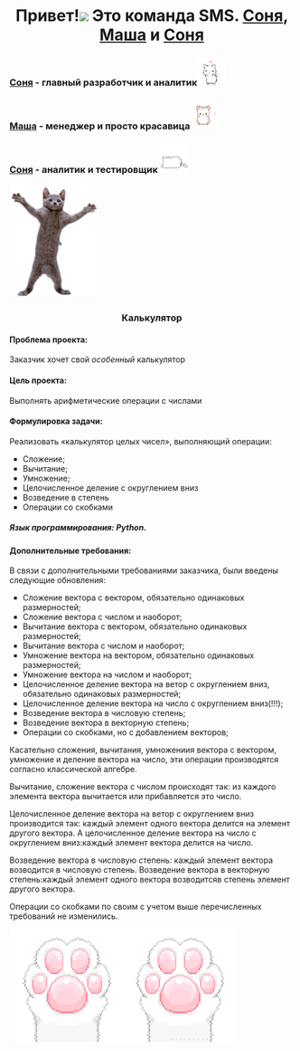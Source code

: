 <h1 align="center">Привет!<img src="https://github.com/blackcater/blackcater/raw/main/images/Hi.gif" height="35"/>
  Это команда SMS. <a href="https://github.com/Sony20181" target="_blank">Соня</a>, <a href="https://github.com/MariaArk" target="_blank">Маша</a> и <a href="https://github.com/SofaResh" target="_blank">Соня</a>
</h1>
<h3><a href="https://github.com/Sony20181" target="_blank">Соня</a> - главный разработчик и аналитик<img src="images/Ve1.gif" height="50"></h3>
<h3><a href="https://github.com/MariaArk" target="_blank">Маша</a> - менеджер и просто красавица <img src="images/VeC.gif" height="50"></h3>
<h3><a href="https://github.com/SofaResh" target="_blank">Соня</a> - аналитик и тестировщик <img src="images/14Se.gif" height="50"></h3>

<img src="images/2ull.gif" height="200">

<h3 align="center">Калькулятор</h3>

<h4 align="left">Проблема проекта:</h4>
<p align="left">Заказчик хочет свой <i>особенный</i> калькулятор</p>

<h4 align="left">Цель проекта:</h4>
<p align="left">Выполнять арифметические операции с числами</p>

<h4 align="left">Формулировка задачи:</h4>
<p align="left"> Реализовать «калькулятор целых чисел», выполняющий операции:
<ul type="square">
      <li> Сложение;</li>
      <li> Вычитание;</li>
      <li> Умножение;</li>
      <li> Целочисленное деление с округлением вниз </li>
      <li> Возведение в степень </li>
      <li> Операции со скобками</li>
</ul>
</p>
<h5 align="left">Язык программирования: Python.</h5>
<h4 align="left">Дополнительные требования:</h4>
<p>В связи с дополнительными требованиями заказчика, были введены следующие обновления:</p>
<ul type="square">
      <li> Сложение вектора с вектором, обязательно одинаковых размерностей;</li>
      <li> Сложение вектора с числом и наоборот;</li>
      <li> Вычитание вектора с вектором, обязательно одинаковых размерностей;</li>
      <li> Вычитание вектора с числом и наоборот;</li>
      <li> Умножение вектора на вектором, обязательно одинаковых размерностей;</li>
      <li> Умножение вектора на числом и наоборот;</li>
      <li> Целочисленное деление вектора на ветор с округлением вниз, обязательно одинаковых размерностей;</li>
      <li> Целочисленное деление вектора на число с округлением вниз(!!!);</li>
      <li> Возведение вектора в числовую степень; </li>
      <li> Возведение вектора в векторную степень; </li>
      <li> Операции со скобками, но с добавлением векторов;</li>
</ul>
<p>Касательно сложения, вычитания, умножениия вектора с вектором, умножение и деление вектора на число, эти операции производятся согласно классической алгебре. </p>
<p>Вычитание, сложение вектора с числом происходят так: из каждого элемента вектора вычитается или прибавляется это число.</p>
<p>Целочисленное деление вектора на ветор с округлением вниз производится так: каждый элемент одного вектора делится на элемент другого вектора. А целочисленное деление вектора на число с округлением вниз:каждый элемент вектора делится на число.</p>
<p>Возведение вектора в числовую степень: каждый элемент вектора возводится в числовую степень. Возведение вектора в векторную степень:каждый элемент одного вектора возводитсяв степень элемент другого вектора.</p>
<p>Операции со скобками по своим с учетом выше перечисленных требований не изменились.</p>
<img src="images/28ee.gif" height="200">
